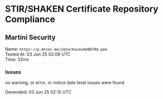 # STIR/SHAKEN Certificate Repository Compliance

## Martini Security

Name: `https://p.mtsec.me/2e5a/Kavax0eN6T8d.pem`\
Tested At: 03 Jun 25 02:06 UTC\
Time: 32ms

### Issues

no warning, or error, or notice date level issues were found

Generated: 03 Jun 25 02:15 UTC